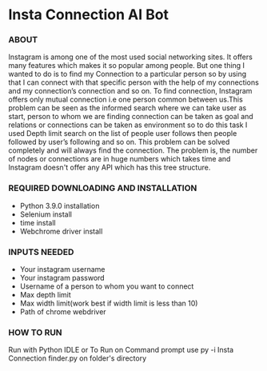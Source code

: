 # Insta Connection AI Bot
### ABOUT
Instagram is among one of the most used social networking  sites. It offers many features which makes it so popular among people. But one thing I wanted to do is to find my Connection to a particular person so by using that I can connect with that specific person with the help of my connections and my connection’s connection and so on. To find connection, Instagram offers only mutual connection i.e one person common between us.This problem can be seen as the informed search where we can take user as start, person to whom we are finding connection can be taken as goal and relations or connections can be taken as environment so to do this task I used Depth limit search on the list of people user follows then people followed by user’s following and so on. This problem can be solved completely and will always find the connection. The problem is, the number of  nodes or connections are in huge numbers which takes time and Instagram doesn't offer any API which has this tree structure.  
### REQUIRED DOWNLOADING AND INSTALLATION
- Python 3.9.0 installation
- Selenium install
- time install
- Webchrome driver install
### INPUTS NEEDED
- Your instagram username 
- Your instagram password
- Username of a person to whom you want to connect
- Max depth limit
- Max width limit(work best if width limit is less than 10)
- Path of chrome webdriver
### HOW TO RUN
Run with Python IDLE or 
To Run on Command prompt use py -i Insta Connection finder.py on folder's directory
